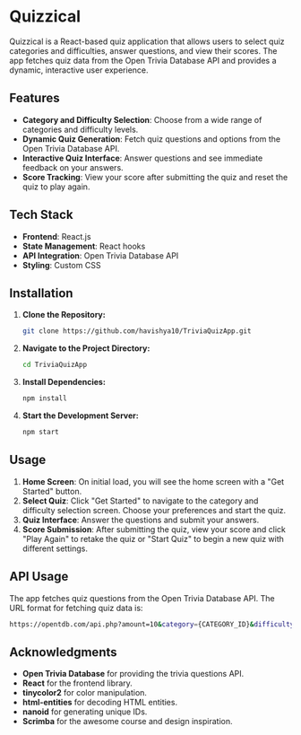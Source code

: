 
# Quizzical

Quizzical is a React-based quiz application that allows users to select quiz categories and difficulties, answer questions, and view their scores. The app fetches quiz data from the Open Trivia Database API and provides a dynamic, interactive user experience.

## Features

- **Category and Difficulty Selection**: Choose from a wide range of categories and difficulty levels.
- **Dynamic Quiz Generation**: Fetch quiz questions and options from the Open Trivia Database API.
- **Interactive Quiz Interface**: Answer questions and see immediate feedback on your answers.
- **Score Tracking**: View your score after submitting the quiz and reset the quiz to play again.

## Tech Stack

- **Frontend**: React.js
- **State Management**: React hooks
- **API Integration**: Open Trivia Database API
- **Styling**: Custom CSS

## Installation

1. **Clone the Repository:**

    ```bash
    git clone https://github.com/havishya10/TriviaQuizApp.git
    ```

2. **Navigate to the Project Directory:**

    ```bash
    cd TriviaQuizApp
    ```

3. **Install Dependencies:**

    ```bash
    npm install
    ```

4. **Start the Development Server:**

    ```bash
    npm start
    ```


## Usage

1. **Home Screen**: On initial load, you will see the home screen with a "Get Started" button.
2. **Select Quiz**: Click "Get Started" to navigate to the category and difficulty selection screen. Choose your preferences and start the quiz.
3. **Quiz Interface**: Answer the questions and submit your answers.
4. **Score Submission**: After submitting the quiz, view your score and click "Play Again" to retake the quiz or "Start Quiz" to begin a new quiz with different settings.

## API Usage

The app fetches quiz questions from the Open Trivia Database API. The URL format for fetching quiz data is:

  ```bash
  https://opentdb.com/api.php?amount=10&category={CATEGORY_ID}&difficulty={DIFFICULTY}&type=multiple
  ```

## Acknowledgments

- **Open Trivia Database** for providing the trivia questions API.
- **React** for the frontend library.
- **tinycolor2** for color manipulation.
- **html-entities** for decoding HTML entities.
- **nanoid** for generating unique IDs.
- **Scrimba** for the awesome course and design inspiration.


